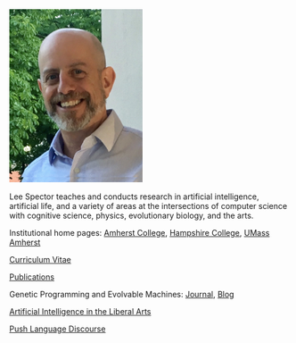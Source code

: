 

<img src="lee-head-20190730.jpg" width="239" height="310" />

Lee Spector teaches and conducts research in artificial intelligence, artificial life, and a variety of areas at the intersections of computer science with cognitive science, physics, evolutionary biology, and the arts. 

Institutional home pages: [Amherst College](https://www.amherst.edu/people/facstaff/lspector), [Hampshire College](http://faculty.hampshire.edu/lspector/), [UMass Amherst](https://www.cics.umass.edu/faculty/directory/spector_lee)

[Curriculum Vitae](spector-cv-20210726.pdf)

[Publications](publications.md)

Genetic Programming and Evolvable Machines: [Journal](https://www.springer.com/journal/10710), [Blog](https://gpemjournal.blogspot.com)

[Artificial Intelligence in the Liberal Arts](https://liberal-arts.ai)

[Push Language Discourse](https://discourse.pushlanguage.org/)
